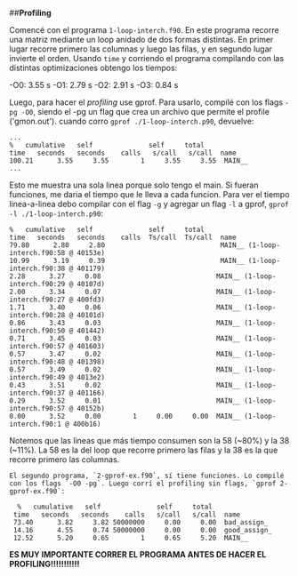 ##**Profiling**

  Comencé con el programa `1-loop-interch.f90`. En este programa recorre una matriz mediante un loop anidado de dos formas distintas.
En primer lugar recorre primero las columnas y luego las filas, y en segundo lugar invierte el orden. Usando `time` y corriendo el programa compilando con las distintas optimizaciones obtengo los tiempos:

  -O0: 3.55 s
  -O1: 2.79 s
  -O2: 2.91 s
  -O3: 0.84 s

  Luego, para hacer el *profiling* use gprof. Para usarlo, compilé con los flags `-pg -O0`, siendo el -pg un flag que crea un archivo que permite el profile ('gmon.out'). cuando corro `gprof ./1-loop-interch.p90`, devuelve:

  ```
...
  %   cumulative   self              self     total
 time   seconds   seconds    calls   s/call   s/call  name
100.21      3.55     3.55        1     3.55     3.55  MAIN__
...
```

  Esto me muestra una sola linea porque solo tengo el main. Si fueran funciones, me daria el tiempo que le lleva a cada funcion. Para ver el tiempo linea-a-linea debo compilar con el flag `-g` y agregar un flag `-l` a gprof, `gprof -l ./1-loop-interch.p90`:

  ```
  %   cumulative   self              self     total           
 time   seconds   seconds    calls  Ts/call  Ts/call  name    
 79.80      2.80     2.80                             MAIN__ (1-loop-interch.f90:58 @ 40153e)
 10.99      3.19     0.39                             MAIN__ (1-loop-interch.f90:38 @ 401179)
  2.28      3.27     0.08                             MAIN__ (1-loop-interch.f90:29 @ 40107d)
  2.00      3.34     0.07                             MAIN__ (1-loop-interch.f90:27 @ 400fd3)
  1.71      3.40     0.06                             MAIN__ (1-loop-interch.f90:28 @ 40101d)
  0.86      3.43     0.03                             MAIN__ (1-loop-interch.f90:50 @ 401442)
  0.71      3.45     0.03                             MAIN__ (1-loop-interch.f90:57 @ 401603)
  0.57      3.47     0.02                             MAIN__ (1-loop-interch.f90:48 @ 401398)
  0.57      3.49     0.02                             MAIN__ (1-loop-interch.f90:49 @ 4013e2)
  0.43      3.51     0.02                             MAIN__ (1-loop-interch.f90:37 @ 401166)
  0.29      3.52     0.01                             MAIN__ (1-loop-interch.f90:57 @ 40152b)
  0.00      3.52     0.00        1     0.00     0.00  MAIN__ (1-loop-interch.f90:1 @ 400b16)
```

Notemos que las lineas que más tiempo consumen son la 58 (~80%) y la 38 (~11%). La 58 es la del loop que recorre primero las filas y la 38 es la que recorre primero las columnas.
 
	El segundo programa, `2-gprof-ex.f90`, sí tiene funciones. Lo compilé con los flags `-O0 -pg`. Luego corrí el profiling sin flags, `gprof 2-gprof-ex.f90`:

```
  %   cumulative   self              self     total           
 time   seconds   seconds    calls   s/call   s/call  name    
 73.40      3.82     3.82 50000000     0.00     0.00  bad_assign_
 14.16      4.55     0.74 50000000     0.00     0.00  good_assign_
 12.52      5.20     0.65        1     0.65     5.20  MAIN__
```

  **ES MUY IMPORTANTE CORRER EL PROGRAMA ANTES DE HACER EL PROFILING!!!!!!!!!!!**

